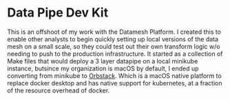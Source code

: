# Data Pipe Dev Kit

This is an offshoot of my work with the Datamesh Platform. I created this to enable other analysts to begin quickly setting up local 
versions of the data mesh on a small scale, so they could test out their own transform logic w/o needing to push to the production 
infrastructure. It started as a collection of Make files that would deploy a 3 layer datapipe on a local minikube instance, butsince my 
organization is macOS by default, I ended up converting from minikube to [Orbstack](https://orbstack.dev/). Which is a macOS native 
platform to replace docker desktop and has native support for kubernetes, at a fraction of the resource overhead of docker.
